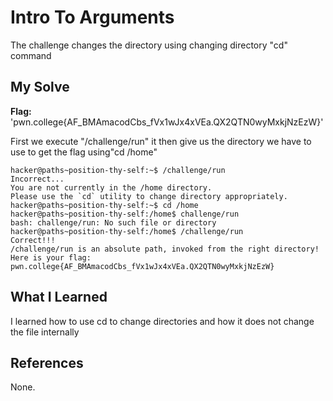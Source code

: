 # Intro To Arguments
The challenge changes the directory using changing directory "cd" command

## My Solve
**Flag:** 'pwn.college{AF_BMAmacodCbs_fVx1wJx4xVEa.QX2QTN0wyMxkjNzEzW}'

First we execute "/challenge/run" it then give us the directory we have to use to get the flag using"cd /home"

```
hacker@paths~position-thy-self:~$ /challenge/run
Incorrect...
You are not currently in the /home directory.
Please use the `cd` utility to change directory appropriately.
hacker@paths~position-thy-self:~$ cd /home
hacker@paths~position-thy-self:/home$ challenge/run
bash: challenge/run: No such file or directory
hacker@paths~position-thy-self:/home$ /challenge/run
Correct!!!
/challenge/run is an absolute path, invoked from the right directory!
Here is your flag:
pwn.college{AF_BMAmacodCbs_fVx1wJx4xVEa.QX2QTN0wyMxkjNzEzW}

```

## What I Learned
I learned how to use cd to change directories and how it does not change the file internally

## References
None.

